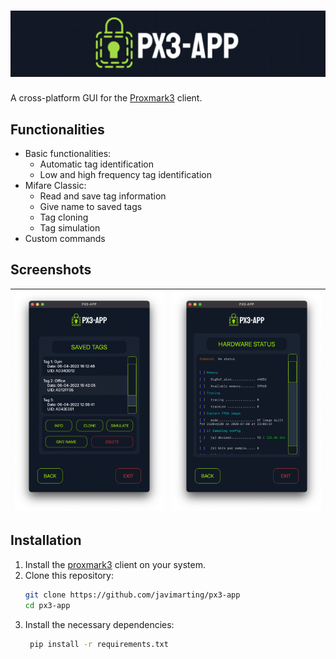 # ![PX3 APP](data/icons/px3-app-logo-filled-background.png)

A cross-platform GUI for the [Proxmark3](https://github.com/RfidResearchGroup/proxmark3) client.

## Functionalities

- Basic functionalities:
  - Automatic tag identification
  - Low and high frequency tag identification
- Mifare Classic:
  - Read and save tag information
  - Give name to saved tags
  - Tag cloning
  - Tag simulation
- Custom commands

## Screenshots

| ![px3-app saved tags](data/screenshots/px3-app-saved-tags-2.png) | ![px3-app example](data/screenshots/px3-app-example.png) |
|------------------------------------------------------------------|----------------------------------------------------------|

## Installation

1. Install the [proxmark3](https://github.com/RfidResearchGroup/proxmark3) client on your system.
2. Clone this repository:
   ```bash
   git clone https://github.com/javimarting/px3-app
   cd px3-app
   ```
3. Install the necessary dependencies:
   ```bash
    pip install -r requirements.txt
    ```



    